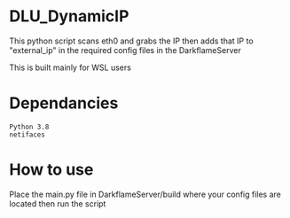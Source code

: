 # DLU_DynamicIP
This python script scans eth0 and grabs the IP then adds that IP to "external_ip" in the required config files in the DarkflameServer

This is built mainly for WSL users

# Dependancies

    Python 3.8
    netifaces
    
# How to use

Place the main.py file in DarkflameServer/build where your config files are located then run the script
